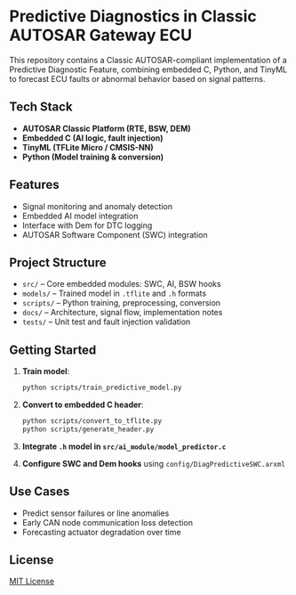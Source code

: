 # Predictive Diagnostics in Classic AUTOSAR Gateway ECU

This repository contains a Classic AUTOSAR-compliant implementation of a Predictive Diagnostic Feature, combining embedded C, Python, and TinyML to forecast ECU faults or abnormal behavior based on signal patterns.

## Tech Stack
- **AUTOSAR Classic Platform (RTE, BSW, DEM)**
- **Embedded C (AI logic, fault injection)**
- **TinyML (TFLite Micro / CMSIS-NN)**
- **Python (Model training & conversion)**

## Features
- Signal monitoring and anomaly detection
- Embedded AI model integration
- Interface with Dem for DTC logging
- AUTOSAR Software Component (SWC) integration

## Project Structure
- `src/` – Core embedded modules: SWC, AI, BSW hooks
- `models/` – Trained model in `.tflite` and `.h` formats
- `scripts/` – Python training, preprocessing, conversion
- `docs/` – Architecture, signal flow, implementation notes
- `tests/` – Unit test and fault injection validation

## Getting Started

1. **Train model**:
    ```bash
    python scripts/train_predictive_model.py
    ```

2. **Convert to embedded C header**:
    ```bash
    python scripts/convert_to_tflite.py
    python scripts/generate_header.py
    ```

3. **Integrate `.h` model in `src/ai_module/model_predictor.c`**

4. **Configure SWC and Dem hooks** using `config/DiagPredictiveSWC.arxml`

## Use Cases
- Predict sensor failures or line anomalies
- Early CAN node communication loss detection
- Forecasting actuator degradation over time

## License
[MIT License](LICENSE)
